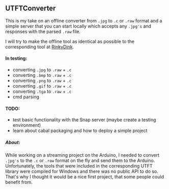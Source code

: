 ## UTFTConverter

This is my take on an offline converter from `.jpg` to `.c` or `.raw` format and a simple server that you can start locally which accepts any `.jpg's` and responses with the parsed `.raw` file.

I will try to make the offline tool as identical as possible to the corresponding tool at [RinkyDink](http://www.rinkydinkelectronics.com/library.php?id=51).

#### In testing:

  * converting `.jpg` to `.raw` + `.c`
  * converting `.bmp` to `.raw` + `.c`
  * converting `.png` to `.raw` + `.c`
  * converting `.gif` to `.raw` + `.c`
  * converting `.tga` to `.raw` + `.c`
  * cmd parsing

#### TODO:

  * test basic functionality with the Snap server (maybe create a testing environment)
  * learn about cabal packaging and how to deploy a simple project

##### About:

While working on a streaming project on the Arduino, I needed to convert `.jpg's` to the `.c` or `.raw` format on the fly and send them to the Arduino. Unfortunately, the tools that were included in the corresponding UTFT library were compiled for Windows and there was no public API to do so. That's why I thought it would be a nice first project, that some people could benefit from.
